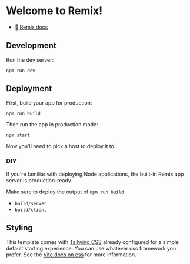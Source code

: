 # Welcome to Remix!

- 📖 [Remix docs](https://remix.run/docs)

## Development

Run the dev server:

```shell
npm run dev
```

## Deployment

First, build your app for production:

```shell
npm run build
```

Then run the app in production mode:

```shell
npm start
```

Now you'll need to pick a host to deploy it to.

### DIY

If you're familiar with deploying Node applications, the built-in Remix app server is production-ready.

Make sure to deploy the output of `npm run build`

- `build/server`
- `build/client`

## Styling

This template comes with [Tailwind CSS](https://tailwindcss.com/) already configured for a simple default starting experience. You can use whatever css framework you prefer. See the [Vite docs on css](https://vitejs.dev/guide/features.html#css) for more information.
